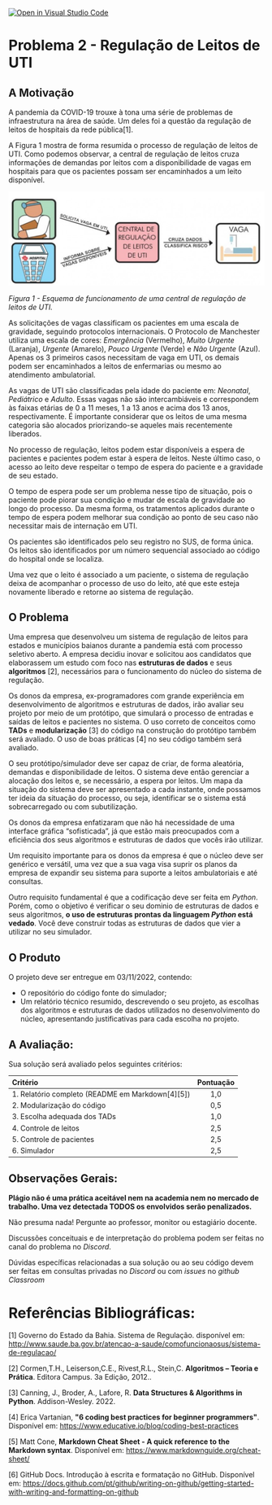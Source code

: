 [![Open in Visual Studio Code](https://classroom.github.com/assets/open-in-vscode-c66648af7eb3fe8bc4f294546bfd86ef473780cde1dea487d3c4ff354943c9ae.svg)](https://classroom.github.com/online_ide?assignment_repo_id=9008431&assignment_repo_type=AssignmentRepo)
# Problema 2 - Regulação de Leitos de UTI

## A Motivação

A pandemia da COVID-19 trouxe à tona uma série de problemas de infraestrutura na área de saúde. Um deles foi a questão da regulação de leitos de hospitais da rede pública[1]. 

A Figura 1 mostra de forma resumida o processo de regulação de leitos de UTI. Como podemos observar, a central de regulação de leitos cruza informações de demandas por leitos com a disponibilidade de vagas em hospitais para que os pacientes possam ser encaminhados a um leito disponível.

![Figura 1](imgs/CentralDeRegulacaoDeLeitos.png)

*Figura 1 - Esquema de funcionamento de uma central de regulação de leitos de UTI.*

As solicitações de vagas classificam os pacientes em uma escala de gravidade,  seguindo protocolos internacionais. O Protocolo de Manchester utiliza uma escala de cores: *Emergência* (Vermelho), *Muito Urgente* (Laranja), *Urgente* (Amarelo), *Pouco Urgente* (Verde) e *Não Urgente* (Azul). Apenas os 3 primeiros casos necessitam de vaga em UTI, os demais podem ser encaminhados a leitos de enfermarias ou mesmo ao atendimento ambulatorial.

As vagas de UTI são classificadas pela idade do paciente em: *Neonatal*, *Pediátrico* e *Adulto*. Essas vagas não são intercambiáveis e correspondem às faixas etárias de 0 a 11 meses, 1 a 13 anos e acima dos 13 anos, respectivamente. É importante considerar que os leitos de uma mesma categoria são alocados priorizando-se aqueles mais recentemente liberados. 

No processo de regulação, leitos podem estar disponíveis a espera de pacientes e pacientes podem estar à espera de leitos. Neste último caso, o acesso ao leito deve respeitar o tempo de espera do paciente e a gravidade de seu estado. 

O tempo de espera pode ser um problema nesse tipo de situação, pois o paciente pode piorar sua condição e mudar de escala de gravidade ao longo do processo. Da mesma forma, os tratamentos aplicados durante o tempo de espera podem melhorar sua condição ao ponto de seu caso não necessitar mais de internação em UTI. 

Os pacientes são identificados pelo seu registro no SUS, de forma única. Os leitos são identificados por um número sequencial associado ao código do hospital onde se localiza. 

Uma vez que o leito é associado a um paciente, o sistema de regulação deixa de acompanhar o processo de uso do leito, até que este esteja novamente liberado e retorne ao sistema de regulação.

## O Problema

Uma empresa que desenvolveu um sistema de regulação de leitos para estados e municípios baianos durante a pandemia está com processo seletivo aberto. A empresa decidiu inovar e solicitou aos candidatos que elaborassem um estudo com foco nas **estruturas de dados** e seus **algoritmos** [2], necessários para o funcionamento do núcleo do sistema de regulação.

Os donos da empresa, ex-programadores com grande experiência em desenvolvimento de algoritmos e estruturas de dados, irão avaliar seu projeto por meio de um protótipo, que simulará o processo de entradas e saídas de leitos e pacientes no sistema. O uso correto de conceitos como **TADs** e **modularização** [3] do código na construção do protótipo também será avaliado. O uso de boas práticas [4] no seu código também será avaliado. 

O seu protótipo/simulador deve ser capaz de criar, de forma aleatória, demandas e disponibilidade de leitos. O sistema deve então gerenciar a alocação dos leitos e, se necessário, a espera por leitos. Um mapa da situação do sistema deve ser apresentado a cada instante, onde possamos ter ideia da situação do processo, ou seja, identificar se o sistema está sobrecarregado ou com subutilização.  

Os donos da empresa enfatizaram que não há necessidade de uma interface gráfica “sofisticada”, já que estão mais preocupados com a eficiência dos seus algoritmos e estruturas de dados que vocês irão utilizar. 

Um requisito importante para os donos da empresa é que o núcleo deve ser genérico e versátil, uma vez que a sua vaga visa suprir os planos da empresa de expandir seu sistema para suporte a leitos ambulatoriais e até consultas. 

Outro requisito fundamental é que a codificação deve ser feita em *Python*. Porém, como o objetivo é verificar o seu dominio de estruturas de dados e seus algoritmos, **o uso de estruturas prontas da linguagem *Python* está vedado**. Você deve construir todas as estruturas de dados que vier a utilizar no seu simulador.

## O Produto
	
O projeto deve ser entregue em 03/11/2022, contendo:

* O repositório do código fonte do simulador; 
* Um relatório técnico resumido, descrevendo o seu projeto, as escolhas dos algoritmos e estruturas de dados utilizados no desenvolvimento do núcleo, apresentando justificativas para cada escolha no projeto.    

## A Avaliação:

Sua solução será avaliado pelos seguintes critérios:

| Critério | Pontuação |
| :--- | :---: |
| 1. Relatório completo (README em Markdown[4][5]) | 1,0 |
| 2. Modularização do código | 0,5 | 
| 3. Escolha adequada dos TADs | 1,0 |
| 4. Controle de leitos     | 2,5 |
| 5. Controle de pacientes  | 2,5 |
| 6. Simulador  | 2,5 |

## Observações Gerais:

**Plágio não é uma prática aceitável nem na academia nem no mercado de trabalho. 
Uma vez detectada TODOS os envolvidos serão penalizados.**

Não presuma nada! Pergunte ao professor, monitor ou estagiário docente. 

Discussões conceituais e de interpretação do problema podem ser feitas no canal do problema no *Discord*. 

Dúvidas específicas relacionadas a sua solução ou ao seu código  devem ser feitas em consultas privadas no *Discord* ou com *issues* no *github Classroom* 

# Referências Bibliográficas:

[1] 	Governo do Estado da Bahia. Sistema de Regulação. disponível em: http://www.saude.ba.gov.br/atencao-a-saude/comofuncionaosus/sistema-de-regulacao/ 

[2] Cormen,T.H., Leiserson,C.E., Rivest,R.L., Stein,C. **Algoritmos – Teoria e Prática**. Editora Campus. 3a Edição, 2012..

[3] Canning, J., Broder, A., Lafore, R. **Data Structures & Algorithms in Python**. Addison-Wesley. 2022.

[4] Erica Vartanian, **"6 coding best practices for beginner programmers"**. Disponível em:  https://www.educative.io/blog/coding-best-practices

[5] Matt Cone, **Markdown Cheat Sheet - A quick reference to the Markdown syntax**. Disponível em: https://www.markdownguide.org/cheat-sheet/

[6] GitHub Docs. Introdução à escrita e formatação no GitHub. Disponível em: https://docs.github.com/pt/github/writing-on-github/getting-started-with-writing-and-formatting-on-github
